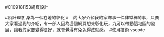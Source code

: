 #C109181153網頁設計

#設計理念
身為一個在地的彰化人，向大家介紹我的家鄉事一件非常棒的事，只要大家看過我的介紹，有一部人因為這個網頁想來彰化玩，九可以帶動這地區的發展，讓我的家鄉變得更好，就會覺得有免免得成就感。
#使用技術
vscode
